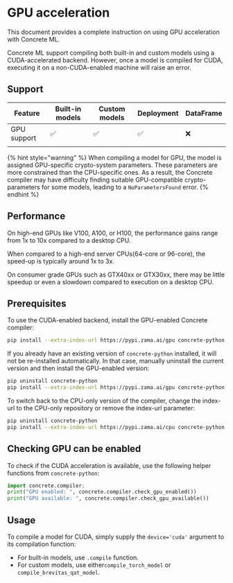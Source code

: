 # GPU acceleration

This document provides a complete instruction on using GPU acceleration with Concrete ML.

Concrete ML support compiling both built-in and custom models using a CUDA-accelerated backend. However, once
a model is compiled for CUDA, executing it on a non-CUDA-enabled machine will raise an error.

## Support

| Feature     | Built-in models | Custom models | Deployment | DataFrame |
| ----------- | --------------- | ------------- | ---------- | --------- |
| GPU support | ✅              | ✅            | ✅         | ❌        |
|             |                 |               |            |           |

{% hint style="warning" %}
When compiling a model for GPU, the model is assigned GPU-specific crypto-system parameters. These parameters are more constrained than the CPU-specific ones.
As a result, the Concrete compiler may have difficulty finding suitable GPU-compatible crypto-parameters for some models, leading to a `NoParametersFound` error.
{% endhint %}

## Performance

On high-end GPUs like V100, A100, or H100, the performance gains range from 1x to 10x compared to a desktop CPU.

When compared to a high-end server CPUs(64-core or 96-core), the speed-up is typically around 1x to 3x.

On consumer grade GPUs such as GTX40xx or GTX30xx, there may be
little speedup or even a slowdown compared to execution
on a desktop CPU.

## Prerequisites

To use the CUDA-enabled backend, install the GPU-enabled Concrete compiler:

```bash
pip install --extra-index-url https://pypi.zama.ai/gpu concrete-python
```

If you already have an existing version of `concrete-python` installed, it will not be re-installed automatically. In that case, manually uninstall the current version and then install the GPU-enabled version:

```bash
pip uninstall concrete-python
pip install --extra-index-url https://pypi.zama.ai/gpu concrete-python
```

To switch back to the CPU-only version of the compiler, change the index-url to the CPU-only repository or remove the index-url parameter:

```bash
pip uninstall concrete-python
pip install --extra-index-url https://pypi.zama.ai/cpu concrete-python
```

## Checking GPU can be enabled

To check if the CUDA acceleration is available, use the following helper functions from `concrete-python`:

```python
import concrete.compiler; 
print("GPU enabled: ", concrete.compiler.check_gpu_enabled())
print("GPU available: ", concrete.compiler.check_gpu_available())
```

## Usage

To compile a model for CUDA, simply supply the `device='cuda'` argument to its compilation function:

- For built-in models, use `.compile` function.
- For custom models, use either`compile_torch_model` or `compile_brevitas_qat_model`.
